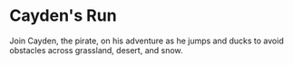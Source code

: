# Cayden's Run
Join Cayden, the pirate, on his adventure as he jumps and ducks to avoid obstacles across grassland, desert, and snow.